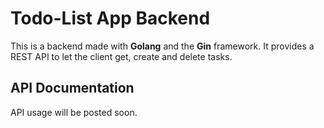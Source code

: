 # Todo-List App Backend

This is a backend made with **Golang** and  the **Gin** framework. It provides a REST API to let the client get, create and delete tasks.


## API Documentation

API usage will be posted soon.